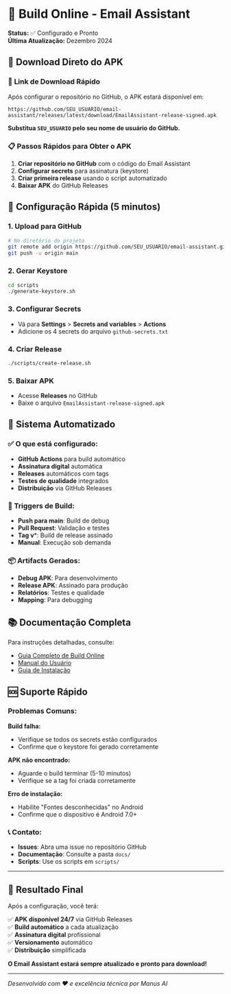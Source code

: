 # 🚀 Build Online - Email Assistant

**Status:** ✅ Configurado e Pronto  
**Última Atualização:** Dezembro 2024  

## 📱 Download Direto do APK

### 🔗 Link de Download Rápido

Após configurar o repositório no GitHub, o APK estará disponível em:

```
https://github.com/SEU_USUARIO/email-assistant/releases/latest/download/EmailAssistant-release-signed.apk
```

**Substitua `SEU_USUARIO` pelo seu nome de usuário do GitHub.**

### 📋 Passos Rápidos para Obter o APK

1. **Criar repositório no GitHub** com o código do Email Assistant
2. **Configurar secrets** para assinatura (keystore)
3. **Criar primeira release** usando o script automatizado
4. **Baixar APK** do GitHub Releases

## 🎯 Configuração Rápida (5 minutos)

### 1. Upload para GitHub
```bash
# No diretório do projeto
git remote add origin https://github.com/SEU_USUARIO/email-assistant.git
git push -u origin main
```

### 2. Gerar Keystore
```bash
cd scripts
./generate-keystore.sh
```

### 3. Configurar Secrets
- Vá para **Settings** > **Secrets and variables** > **Actions**
- Adicione os 4 secrets do arquivo `github-secrets.txt`

### 4. Criar Release
```bash
./scripts/create-release.sh
```

### 5. Baixar APK
- Acesse **Releases** no GitHub
- Baixe o arquivo `EmailAssistant-release-signed.apk`

## 🔧 Sistema Automatizado

### ✅ O que está configurado:

- **GitHub Actions** para build automático
- **Assinatura digital** automática
- **Releases** automáticos com tags
- **Testes de qualidade** integrados
- **Distribuição** via GitHub Releases

### 🎯 Triggers de Build:

- **Push para main**: Build de debug
- **Pull Request**: Validação e testes
- **Tag v***: Build de release assinado
- **Manual**: Execução sob demanda

### 📦 Artifacts Gerados:

- **Debug APK**: Para desenvolvimento
- **Release APK**: Assinado para produção
- **Relatórios**: Testes e qualidade
- **Mapping**: Para debugging

## 📚 Documentação Completa

Para instruções detalhadas, consulte:
- [Guia Completo de Build Online](docs/build-online-guide.md)
- [Manual do Usuário](docs/user-manual.md)
- [Guia de Instalação](docs/installation-guide.md)

## 🆘 Suporte Rápido

### Problemas Comuns:

**Build falha:**
- Verifique se todos os secrets estão configurados
- Confirme que o keystore foi gerado corretamente

**APK não encontrado:**
- Aguarde o build terminar (5-10 minutos)
- Verifique se a tag foi criada corretamente

**Erro de instalação:**
- Habilite "Fontes desconhecidas" no Android
- Confirme que o dispositivo é Android 7.0+

### 📞 Contato:

- **Issues**: Abra uma issue no repositório GitHub
- **Documentação**: Consulte a pasta `docs/`
- **Scripts**: Use os scripts em `scripts/`

---

## 🎉 Resultado Final

Após a configuração, você terá:

✅ **APK disponível 24/7** via GitHub Releases  
✅ **Build automático** a cada atualização  
✅ **Assinatura digital** profissional  
✅ **Versionamento** automático  
✅ **Distribuição** simplificada  

**O Email Assistant estará sempre atualizado e pronto para download!**

---

*Desenvolvido com ❤️ e excelência técnica por Manus AI*

